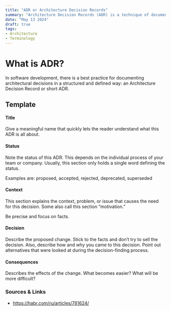 ```yaml
---
title: "ADR or Architecture Decision Records"
summary: "Architecture Decision Records (ADR) is a technique of documenting decisions in the development process in a comprehensible and continuous way."
date: "May 13 2024"
draft: true
tags:
- Architecture
- Terminology
---
```



# What is ADR?

In software development, there is a best practice for documenting architectural decisions in a structured and defined way: an Architecture Decision Record or short ADR.

## Template

#### Title
Give a meaningful name that quickly lets the reader understand what this ADR is all about.

#### Status
Note the status of this ADR. This depends on the individual process of your team or company. Usually, this section only holds a single word defining the status.

Examples are: proposed, accepted, rejected, deprecated, superseded

#### Context
This section explains the context, problem, or issue that causes the need for this decision. Some also call this section “motivation.”

Be precise and focus on facts.

#### Decision
Describe the proposed change. Stick to the facts and don’t try to sell the decision. Also, describe how and why you came to this decision. Point out alternatives that were looked at during the decision-finding process.

#### Consequences
Describes the effects of the change. What becomes easier? What will be more difficult?


### Sources & Links

- https://habr.com/ru/articles/781624/
